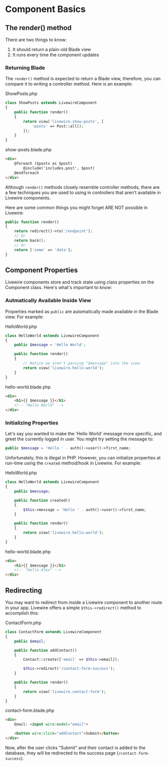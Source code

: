 # Component Basics

## The render() method

There are two things to know:

1) It should return a plain-old Blade view
2) It runs every time the component updates

### Returning Blade
The `render()` method is expected to return a Blade view, therefore, you can compare it to writing a controller method. Here is an example:

<div title="Component">
<div title="Component__class">

ShowPosts.php
```php
class ShowPosts extends LivewireComponent
{
    public function render()
    {
        return view('livewire.show-posts', [
            'posts' => Post::all();
        ]);
    }
}
```
</div>
<div title="Component__view">

show-posts.blade.php
```html
<div>
    @foreach ($posts as $post)
        @include('includes.post', $post)
    @endforeach
</div>
```
</div>
</div>

<div title="Warning"><div title="Warning__content">

Although `render()` methods closely resemble controller methods, there are a few techniques you are used to using in controllers that aren't available in Livewire components.

Here are some common things you might forget ARE NOT possible in Livewire:

```php
public function render()
{
    return redirect()->to('/endpoint');
    // Or
    return back();
    // Or
    return ['some' => 'data'];
}
```
</div></div>

## Component Properties

Livewire components store and track state using class properties on the Component class. Here's what's important to know:

### Autmatically Available Inside View

Properties marked as `public` are automatically made available in the Blade view. For example:

<div title="Component">
<div title="Component__class">

HelloWorld.php
```php
class HelloWorld extends LivewireComponent
{
    public $message = 'Hello World';

    public function render()
    {
        // Notice we aren't passing "$message" into the view.
        return view('livewire.hello-world');
    }
}
```
</div>
<div title="Component__view">

hello-world.blade.php
```html
<div>
    <h1>{{ $message }}</h1>
    <!-- "Hello World" -->
</div>
```
</div>
</div>

### Initializing Properties

Let's say you wanted to make the 'Hello World' message more specific, and greet the currently logged in user. You might try setting the message to:

```php
public $message = 'Hello ' . auth()->user()->first_name;
```

Unfortunately, this is illegal in PHP. However, you can initialize properties at run-time using the `created` method/hook in Livewire. For example:

<div title="Component"><div title="Component__class">

HelloWorld.php
```php
class HelloWorld extends LivewireComponent
{
    public $message;

    public function created()
    {
        $this->message = 'Hello ' . auth()->user()->first_name;
    }

    public function render()
    {
        return view('livewire.hello-world');
    }
}
```
</div>
<div title="Component__view">

hello-world.blade.php
```html
<div>
    <h1>{{ $message }}</h1>
    <!-- "Hello Alex" -->
</div>
```
</div>
</div>

## Redirecting

You may want to redirect from inside a Livewire component to another route in your app. Livewire offers a simple `$this->redirect()` method to accomplish this:

<div title="Component"><div title="Component__class">

ContactForm.php
```php
class ContactForm extends LivewireComponent
{
    public $email;

    public function addContact()
    {
        Contact::create(['email' => $this->email]);

        $this->redirect('/contact-form-success');
    }

    public function render()
    {
        return view('livewire.contact-form');
    }
}
```
</div>
<div title="Component__view">

contact-form.blade.php
```html
<div>
    Email: <input wire:model="email">

    <button wire:click="addContact">Submit</button>
</div>
```
</div>
</div>

Now, after the user clicks "Submit" and their contact is added to the database, they will be redirected to the success page (`/contact-form-success`).
